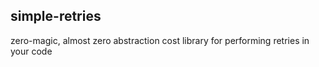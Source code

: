 simple-retries
---
zero-magic, almost zero abstraction cost library for performing retries in your code
